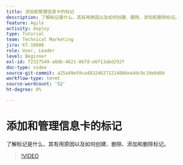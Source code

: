 ```yaml
---
title: 添加和管理信息卡的标记
description: 了解标记是什么、其有用原因以及如何创建、删除、添加和删除标记。
feature: Agile
activity: deploy
type: Tutorial
team: Technical Marketing
jira: KT-10808
role: User, Leader
level: Beginner
exl-id: f2327549-a8db-4621-867d-e6f13a6d292f
doc-type: video
source-git-commit: a25a49e59ca483246271214886ea4dc9c10e8d66
workflow-type: tm+mt
source-wordcount: '52'
ht-degree: 0%

---
```


# 添加和管理信息卡的标记

了解标记是什么、其有用原因以及如何创建、删除、添加和删除标记。

>[!VIDEO](https://video.tv.adobe.com/v/346807)

